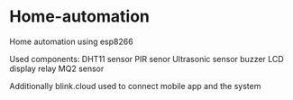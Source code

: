 # Home-automation

Home automation using esp8266

Used components:
  DHT11 sensor
  PIR senor
  Ultrasonic sensor
  buzzer
  LCD display
  relay
  MQ2 sensor
  
  Additionally blink.cloud used to connect mobile app and the system
  
